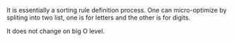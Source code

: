 
It is essentially a sorting rule definition process. One can micro-optimize by spliting into two list, one is for letters and the other is for digits.

It does not change on big O level.

 
